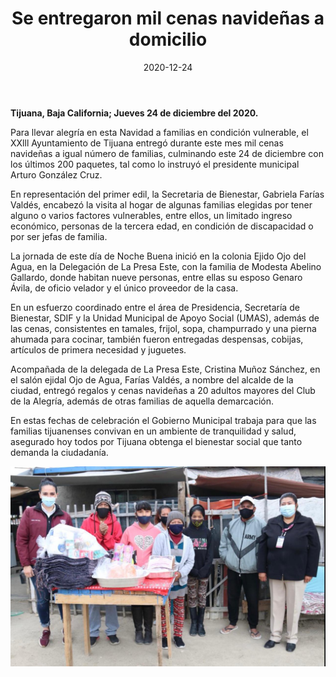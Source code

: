 ﻿---
layout: blog
title:  "Se entregaron mil cenas navideñas a domicilio"
date:   2020-12-24
categories: tijuana
permalink: /:categories/:title:output_ext
image: /img/cnr/2020-12-24-se-entregaron-mil-cenas-a-domicilio.jpeg
alt: "Se entregaron mil cenas navideñas a domicilio"
autor: 
---


**Tijuana, Baja California; Jueves 24 de diciembre del 2020.**


Para llevar alegría en esta Navidad a familias en condición vulnerable, el XXlll Ayuntamiento de Tijuana entregó durante este mes mil cenas navideñas a igual número de familias, culminando este 24 de diciembre con los últimos 200 paquetes, tal como lo instruyó el presidente municipal Arturo González Cruz.


En representación del primer edil, la Secretaria de Bienestar, Gabriela Farías Valdés, encabezó la visita al hogar de algunas  familias elegidas por tener alguno o varios factores vulnerables, entre ellos, un limitado ingreso económico, personas de la tercera edad, en condición de discapacidad o por ser jefas de familia.


La jornada de este día de Noche Buena inició en la colonia Ejido Ojo del Agua, en la Delegación de La Presa Este, con la familia de Modesta Abelino Gallardo, donde habitan nueve personas, entre ellas su esposo Genaro Ávila, de oficio velador y  el único proveedor de la casa.


En un esfuerzo coordinado entre el área de Presidencia, Secretaría de Bienestar, SDIF y la Unidad Municipal de Apoyo Social (UMAS), además de las cenas, consistentes  en tamales, frijol, sopa, champurrado y una pierna ahumada para cocinar, también fueron entregadas despensas, cobijas, artículos de primera necesidad y juguetes.


Acompañada de la delegada de La Presa Este, Cristina Muñoz Sánchez, en el salón ejidal Ojo de Agua, Farías Valdés, a nombre del alcalde de la ciudad,  entregó regalos y cenas navideñas a 20 adultos mayores del Club de la Alegría, además de otras familias  de aquella demarcación.


En estas fechas de celebración el Gobierno Municipal trabaja para que las familias tijuanenses  convivan en un ambiente de tranquilidad y  salud,  asegurado hoy todos por Tijuana obtenga el bienestar social que tanto demanda la ciudadanía.

<div id="carouselExampleSlidesOnly" class="carousel slide" data-ride="carousel">
  <div class="carousel-inner">
    <div class="carousel-item active">
       <img class="d-block w-100" src="/img/cnr/2020-12-24-se-entregaron-mil-cenas-a-domicilio.jpeg" loading="lazy"  alt="Se entregaron mil cenas navideñas a domicilio">
    </div>
  </div>
</div>
